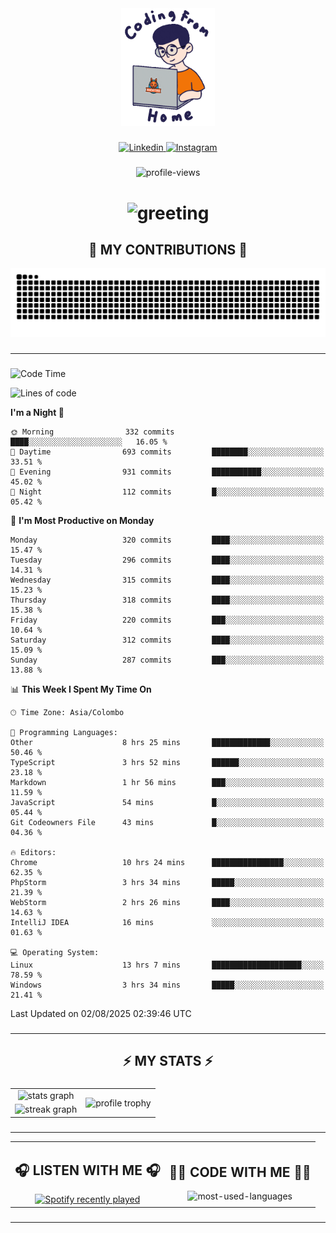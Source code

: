 <div align="center">
    <img width="150" src="./assets/top.gif" alt="top-image"/>
</div>

###    

<div align="center">
    <a href="https://www.linkedin.com/in/nureka-rodrigo/" target="_blank">
        <img src="https://user-images.githubusercontent.com/74038190/235294012-0a55e343-37ad-4b0f-924f-c8431d9d2483.gif" width="50px" alt="Linkedin"/>
    </a>
    <a href="https://www.instagram.com/nureka_rodrigo/" target="_blank">
        <img src="https://user-images.githubusercontent.com/74038190/235294013-a33e5c43-a01c-43f6-b44d-a406d8b4ab75.gif" width="50px"  alt="Instagram"/>
    </a>
</div>

###    

<div align="center">
    <img src="https://komarev.com/ghpvc/?username=nureka-rodrigo&color=blue" alt="profile-views"/>
</div> 

###    

<h1 align="center">
    <img src="https://readme-typing-svg.herokuapp.com/?font=Righteous&size=35&center=true&vCenter=true&width=500&height=70&duration=4000&lines=Hi+There!+👋;+I'm+Nureka+Rodrigo!;" alt="greeting"/>
</h1> 

###

<h2 align="center">🐍 MY CONTRIBUTIONS 🐍</h2>

<div align="center">
    <img alt="snake eating my contributions" src="https://raw.githubusercontent.com/nureka-rodrigo/nureka-rodrigo/output/github-contribution-grid-snake.svg"/>
</div> 

###

<hr/>

###

<!--START_SECTION:waka-->
![Code Time](http://img.shields.io/badge/Code%20Time-1%2C594%20hrs%201%20min-blue)

![Lines of code](https://img.shields.io/badge/From%20Hello%20World%20I%27ve%20Written-561.4%20thousand%20lines%20of%20code-blue)

**I'm a Night 🦉** 

```text
🌞 Morning                332 commits         ████░░░░░░░░░░░░░░░░░░░░░   16.05 % 
🌆 Daytime                693 commits         ████████░░░░░░░░░░░░░░░░░   33.51 % 
🌃 Evening                931 commits         ███████████░░░░░░░░░░░░░░   45.02 % 
🌙 Night                  112 commits         █░░░░░░░░░░░░░░░░░░░░░░░░   05.42 % 
```
📅 **I'm Most Productive on Monday** 

```text
Monday                   320 commits         ████░░░░░░░░░░░░░░░░░░░░░   15.47 % 
Tuesday                  296 commits         ████░░░░░░░░░░░░░░░░░░░░░   14.31 % 
Wednesday                315 commits         ████░░░░░░░░░░░░░░░░░░░░░   15.23 % 
Thursday                 318 commits         ████░░░░░░░░░░░░░░░░░░░░░   15.38 % 
Friday                   220 commits         ███░░░░░░░░░░░░░░░░░░░░░░   10.64 % 
Saturday                 312 commits         ████░░░░░░░░░░░░░░░░░░░░░   15.09 % 
Sunday                   287 commits         ███░░░░░░░░░░░░░░░░░░░░░░   13.88 % 
```


📊 **This Week I Spent My Time On** 

```text
🕑︎ Time Zone: Asia/Colombo

💬 Programming Languages: 
Other                    8 hrs 25 mins       █████████████░░░░░░░░░░░░   50.46 % 
TypeScript               3 hrs 52 mins       ██████░░░░░░░░░░░░░░░░░░░   23.18 % 
Markdown                 1 hr 56 mins        ███░░░░░░░░░░░░░░░░░░░░░░   11.59 % 
JavaScript               54 mins             █░░░░░░░░░░░░░░░░░░░░░░░░   05.44 % 
Git Codeowners File      43 mins             █░░░░░░░░░░░░░░░░░░░░░░░░   04.36 % 

🔥 Editors: 
Chrome                   10 hrs 24 mins      ████████████████░░░░░░░░░   62.35 % 
PhpStorm                 3 hrs 34 mins       █████░░░░░░░░░░░░░░░░░░░░   21.39 % 
WebStorm                 2 hrs 26 mins       ████░░░░░░░░░░░░░░░░░░░░░   14.63 % 
IntelliJ IDEA            16 mins             ░░░░░░░░░░░░░░░░░░░░░░░░░   01.63 % 

💻 Operating System: 
Linux                    13 hrs 7 mins       ████████████████████░░░░░   78.59 % 
Windows                  3 hrs 34 mins       █████░░░░░░░░░░░░░░░░░░░░   21.41 % 
```


 Last Updated on 02/08/2025 02:39:46 UTC
<!--END_SECTION:waka-->

###

<hr/>

###

<h2 align="center">⚡ MY STATS ⚡</h2>

###    

<div align="center">
    <table>
        <tr>
            <td align="center">
                <img src="https://github-readme-stats.vercel.app/api?username=nureka-rodrigo&show_icons=true&count_private=true&theme=dark" alt="stats graph"/>
            </td>
            <td rowspan="2" align="center">
                <img align="center" src="https://github-profile-trophy.vercel.app/?username=nureka-rodrigo&theme=darkhub&no-bg=true&margin-w=5&margin-h=5&column=3" alt="profile trophy" />
            </td>
        </tr>
        <tr>
            <td align="center">
                <img src="https://streak-stats.demolab.com?user=nureka-rodrigo&theme=dark" alt="streak graph"/>
            </td>
        </tr>
    </table>
</div> 

###

<hr/>

<div align="center">
    <table>
        <tr>
            <td align="center">
                <h2>🎧 LISTEN WITH ME 🎧</h2>
                <a href="https://open.spotify.com/user/zjqfkmbawszam1irs05fwxsls">
                    <img src="https://spotify-recently-played-readme.vercel.app/api?user=zjqfkmbawszam1irs05fwxsls&count=5&unique=true" alt="Spotify recently played"  />
                </a>
            </td>
            <td align="center">
                <h2>👨‍💻 CODE WITH ME 👨‍💻</h2>
                <img src="https://github-readme-stats.vercel.app/api/wakatime?username=@nureka99&theme=dark&compact=True&langs_count=10" alt="most-used-languages"/>
            </td>
        </tr>
    </table>
</div> 

###

<hr/>
